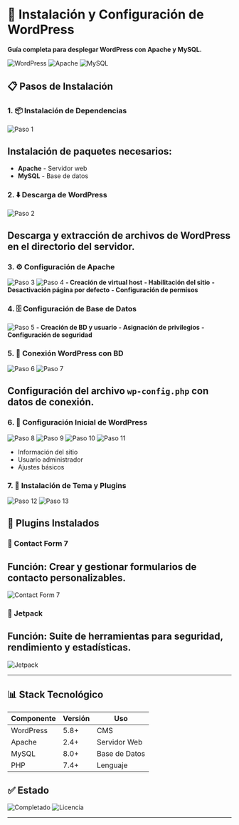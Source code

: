 # 🚀 Instalación y Configuración de WordPress

**Guía completa para desplegar WordPress con Apache y MySQL.**

![WordPress](https://img.shields.io/badge/WordPress-5.8%2B-blue?style=for-the-badge&logo=wordpress)
![Apache](https://img.shields.io/badge/Apache-2.4-green?style=for-the-badge&logo=apache)
![MySQL](https://img.shields.io/badge/MySQL-8.0-blue?style=for-the-badge&logo=mysql)

## 📋 Pasos de Instalación

### 1. 📦 Instalación de Dependencias
![Paso 1](1.png)
## **Instalación de paquetes necesarios:**
- **Apache** - Servidor web
- **MySQL** - Base de datos

### 2. ⬇️ Descarga de WordPress
![Paso 2](2.png)
## **Descarga y extracción de archivos de WordPress en el directorio del servidor.**

### 3. ⚙️ Configuración de Apache
![Paso 3](3.png)
![Paso 4](4.png)
**- Creación de virtual host**
**- Habilitación del sitio**
**- Desactivación página por defecto**
**- Configuración de permisos**

### 4. 🗄️ Configuración de Base de Datos
![Paso 5](5.png)
**- Creación de BD y usuario**
**- Asignación de privilegios**
**- Configuración de seguridad**

### 5. 🔗 Conexión WordPress con BD
![Paso 6](6.png)
![Paso 7](7.png)
## **Configuración del archivo `wp-config.php` con datos de conexión.**

### 6. 🎯 Configuración Inicial de WordPress
![Paso 8](8.png)
![Paso 9](9.png)
![Paso 10](10.png)
![Paso 11](11.png)
- Información del sitio
- Usuario administrador
- Ajustes básicos

### 7. 🎨 Instalación de Tema y Plugins
![Paso 12](12.png)
![Paso 13](13.png)

## 🔌 Plugins Instalados

### 📧 Contact Form 7
## **Función**: Crear y gestionar formularios de contacto personalizables.

![Contact Form 7](https://img.shields.io/badge/Plugin-Contact%20Form%207-orange?style=flat-square)

### 🚀 Jetpack
## **Función**: Suite de herramientas para seguridad, rendimiento y estadísticas.

![Jetpack](https://img.shields.io/badge/Plugin-Jetpack-blue?style=flat-square)

---

## 📊 Stack Tecnológico

| Componente | Versión | Uso |
|------------|---------|-----|
| WordPress | 5.8+ | CMS |
| Apache | 2.4+ | Servidor Web |
| MySQL | 8.0+ | Base de Datos |
| PHP | 7.4+ | Lenguaje |

## ✅ Estado
![Completado](https://img.shields.io/badge/Estado-Completado-success?style=for-the-badge)
![Licencia](https://img.shields.io/badge/Licencia-GPLv2-lightgrey?style=for-the-badge)

---
